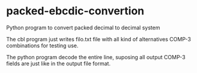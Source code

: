 # packed-ebcdic-convertion
Python program to convert packed decimal to decimal system

The cbl program just writes filo.txt file with all kind of alternatives COMP-3 combinations for testing use.

The python program decode the entire line, suposing all output COMP-3 fields are just like in the output file format.
